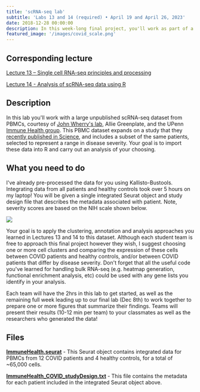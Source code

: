 ```yaml
---
title: 'scRNA-seq lab'
subtitle: 'Labs 13 and 14 (required) • April 19 and April 26, 2023'
date: 2018-12-28 00:00:00
description: In this week-long final project, you'll work as part of a team to apply your newfound scRNA-seq skills to a dataset from the Immune Health group at UPenn, with the goal of identifying transcriptional programs associated with severe COVID.
featured_image: '/images/covid_scale.png'
---
```


##  Corresponding lecture

[Lecture 13 – Single cell RNA-seq principles and processing](https://diytranscriptomics.com/project/lecture-13)

[Lecture 14 - Analysis of scRNA-seq data using R](https://diytranscriptomics.com/project/lecture-14)

## Description

In this lab you'll work with a large unpublished scRNA-seq dataset from PBMCs, courtesy of [John Wherry's lab](https://www.med.upenn.edu/wherrylab/), Allie Greenplate, and the UPenn [Immune Health group](https://www.med.upenn.edu/immunehealth/).  This PBMC dataset expands on a study that they [recently published in Science](https://doi.org/10.1126/science.abc8511), and includes a subset of the same patients, selected to represent a range in disease severity.  Your goal is to import these data into R and carry out an analysis of your choosing.

## What you need to do

I've already pre-processed the data for you using Kallisto-Bustools.  Integrating data from all patients and healthy controls took over 5 hours on my laptop!  You will be given a single integrated Seurat object and study design file that describes the metadata associated with patient.  Note, severity scores are based on the NIH scale shown below.

<img src="http://DIYtranscriptomics.github.io/images/covid_scale.png" class="center">


Your goal is to apply the clustering, annotation and analysis approaches you learned in Lectures 13 and 14 to this dataset.  Although each student team is free to approach this final project however they wish, I suggest choosing one or more cell clusters and comparing the expression of these cells between COVID patients and healthy controls, and/or between COVID patients that differ by disease severity.  Don't forget that all the useful code you've learned for handling bulk RNA-seq (e.g. heatmap generation, functional enrichment analysis, etc) could be used with any gene lists you identify in your analysis.

Each team will have the 2hrs in this lab to get started, as well as the remaining full week leading up to our final lab (Dec 8th) to work together to prepare one or more figures that summarize their findings.  Teams will present their results (10-12 min per team) to your classmates as well as the researchers who generated the data!

## Files

**[ImmuneHealth.seurat](https://drive.google.com/file/d/1SWy8oTMACflATD5_588x0XSoDH1oPAHU/view?usp=sharing)** - This Seurat object contains integrated data for PBMCs from 12 COVID patients and 4 healthy controls, for a total of ~65,000 cells.

**[ImmuneHealth_COVID_studyDesign.txt](https://drive.google.com/file/d/1SVGdE10aIBBPAA6ZKaLWt_sDlm4isNOZ/view?usp=sharing)** - This file contains the metadata for each patient included in the integrated Seurat object above.


